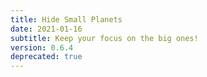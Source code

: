 ```yaml
---
title: Hide Small Planets
date: 2021-01-16
subtitle: Keep your focus on the big ones!
version: 0.6.4
deprecated: true
---
```

